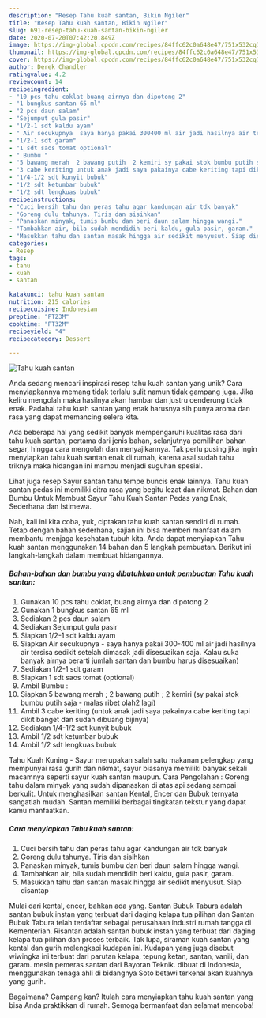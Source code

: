 ```yaml
---
description: "Resep Tahu kuah santan, Bikin Ngiler"
title: "Resep Tahu kuah santan, Bikin Ngiler"
slug: 691-resep-tahu-kuah-santan-bikin-ngiler
date: 2020-07-20T07:42:20.849Z
image: https://img-global.cpcdn.com/recipes/84ffc62c0a648e47/751x532cq70/tahu-kuah-santan-foto-resep-utama.jpg
thumbnail: https://img-global.cpcdn.com/recipes/84ffc62c0a648e47/751x532cq70/tahu-kuah-santan-foto-resep-utama.jpg
cover: https://img-global.cpcdn.com/recipes/84ffc62c0a648e47/751x532cq70/tahu-kuah-santan-foto-resep-utama.jpg
author: Derek Chandler
ratingvalue: 4.2
reviewcount: 14
recipeingredient:
- "10 pcs tahu coklat buang airnya dan dipotong 2"
- "1 bungkus santan 65 ml"
- "2 pcs daun salam"
- "Sejumput gula pasir"
- "1/2-1 sdt kaldu ayam"
- " Air secukupnya  saya hanya pakai 300400 ml air jadi hasilnya air tersisa sedikit setelah dimasak jadi disesuaikan saja Kalau suka banyak airnya berarti jumlah santan dan bumbu harus disesuaikan"
- "1/2-1 sdt garam"
- "1 sdt saos tomat optional"
- " Bumbu "
- "5 bawang merah  2 bawang putih  2 kemiri sy pakai stok bumbu putih saja  malas ribet olah2 lagi"
- "3 cabe keriting untuk anak jadi saya pakainya cabe keriting tapi dikit banget dan sudah dibuang bijinya"
- "1/4-1/2 sdt kunyit bubuk"
- "1/2 sdt ketumbar bubuk"
- "1/2 sdt lengkuas bubuk"
recipeinstructions:
- "Cuci bersih tahu dan peras tahu agar kandungan air tdk banyak"
- "Goreng dulu tahunya. Tiris dan sisihkan"
- "Panaskan minyak, tumis bumbu dan beri daun salam hingga wangi."
- "Tambahkan air, bila sudah mendidih beri kaldu, gula pasir, garam."
- "Masukkan tahu dan santan masak hingga air sedikit menyusut. Siap disantap"
categories:
- Resep
tags:
- tahu
- kuah
- santan

katakunci: tahu kuah santan 
nutrition: 215 calories
recipecuisine: Indonesian
preptime: "PT23M"
cooktime: "PT32M"
recipeyield: "4"
recipecategory: Dessert

---
```



![Tahu kuah santan](https://img-global.cpcdn.com/recipes/84ffc62c0a648e47/751x532cq70/tahu-kuah-santan-foto-resep-utama.jpg)

Anda sedang mencari inspirasi resep tahu kuah santan yang unik? Cara menyiapkannya memang tidak terlalu sulit namun tidak gampang juga. Jika keliru mengolah maka hasilnya akan hambar dan justru cenderung tidak enak. Padahal tahu kuah santan yang enak harusnya sih punya aroma dan rasa yang dapat memancing selera kita.

Ada beberapa hal yang sedikit banyak mempengaruhi kualitas rasa dari tahu kuah santan, pertama dari jenis bahan, selanjutnya pemilihan bahan segar, hingga cara mengolah dan menyajikannya. Tak perlu pusing jika ingin menyiapkan tahu kuah santan enak di rumah, karena asal sudah tahu triknya maka hidangan ini mampu menjadi suguhan spesial.

Lihat juga resep Sayur santan tahu tempe buncis enak lainnya. Tahu kuah santan pedas ini memiliki citra rasa yang begitu lezat dan nikmat. Bahan dan Bumbu Untuk Membuat Sayur Tahu Kuah Santan Pedas yang Enak, Sederhana dan Istimewa.


Nah, kali ini kita coba, yuk, ciptakan tahu kuah santan sendiri di rumah. Tetap dengan bahan sederhana, sajian ini bisa memberi manfaat dalam membantu menjaga kesehatan tubuh kita. Anda dapat menyiapkan Tahu kuah santan menggunakan 14 bahan dan 5 langkah pembuatan. Berikut ini langkah-langkah dalam membuat hidangannya.

<!--inarticleads1-->

##### Bahan-bahan dan bumbu yang dibutuhkan untuk pembuatan Tahu kuah santan:

1. Gunakan 10 pcs tahu coklat, buang airnya dan dipotong 2
1. Gunakan 1 bungkus santan 65 ml
1. Sediakan 2 pcs daun salam
1. Sediakan Sejumput gula pasir
1. Siapkan 1/2-1 sdt kaldu ayam
1. Siapkan  Air secukupnya - saya hanya pakai 300-400 ml air jadi hasilnya air tersisa sedikit setelah dimasak jadi disesuaikan saja. Kalau suka banyak airnya berarti jumlah santan dan bumbu harus disesuaikan)
1. Sediakan 1/2-1 sdt garam
1. Siapkan 1 sdt saos tomat (optional)
1. Ambil  Bumbu :
1. Siapkan 5 bawang merah ; 2 bawang putih ; 2 kemiri (sy pakai stok bumbu putih saja - malas ribet olah2 lagi)
1. Ambil 3 cabe keriting (untuk anak jadi saya pakainya cabe keriting tapi dikit banget dan sudah dibuang bijinya)
1. Sediakan 1/4-1/2 sdt kunyit bubuk
1. Ambil 1/2 sdt ketumbar bubuk
1. Ambil 1/2 sdt lengkuas bubuk


Tahu Kuah Kuning - Sayur merupakan salah satu makanan pelengkap yang mempunyai rasa gurih dan nikmat, sayur biasanya memiliki banyak sekali macamnya seperti sayur kuah santan maupun. Cara Pengolahan : Goreng tahu dalam minyak yang sudah dipanaskan di atas api sedang sampai berkulit. Untuk menghasilkan santan Kental, Encer dan Bubuk ternyata sangatlah mudah. Santan memiliki berbagai tingkatan tekstur yang dapat kamu manfaatkan. 

<!--inarticleads2-->

##### Cara menyiapkan Tahu kuah santan:

1. Cuci bersih tahu dan peras tahu agar kandungan air tdk banyak
1. Goreng dulu tahunya. Tiris dan sisihkan
1. Panaskan minyak, tumis bumbu dan beri daun salam hingga wangi.
1. Tambahkan air, bila sudah mendidih beri kaldu, gula pasir, garam.
1. Masukkan tahu dan santan masak hingga air sedikit menyusut. Siap disantap


Mulai dari kental, encer, bahkan ada yang. Santan Bubuk Tabura adalah santan bubuk instan yang terbuat dari daging kelapa tua pilihan dan Santan Bubuk Tabura telah terdaftar sebagai perusahaan industri rumah tangga di Kementerian. Risantan adalah santan bubuk instan yang terbuat dari daging kelapa tua pilihan dan proses terbaik. Tak lupa, siraman kuah santan yang kental dan gurih melengkapi kudapan ini. Kudapan yang juga disebut wiwingka ini terbuat dari parutan kelapa, tepung ketan, santan, vanili, dan garam. mesin pemeras santan dari Bayoran Teknik. dibuat di Indonesia, menggunakan tenaga ahli di bidangnya Soto betawi terkenal akan kuahnya yang gurih. 

Bagaimana? Gampang kan? Itulah cara menyiapkan tahu kuah santan yang bisa Anda praktikkan di rumah. Semoga bermanfaat dan selamat mencoba!
